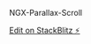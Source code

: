 NGX-Parallax-Scroll

[Edit on StackBlitz ⚡️](https://stackblitz.com/edit/ngx-parallax-scroll-xju111)
